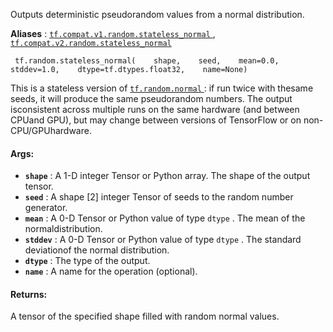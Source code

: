 Outputs deterministic pseudorandom values from a normal distribution.

**Aliases** : [ `tf.compat.v1.random.stateless_normal` ](/api_docs/python/tf/random/stateless_normal), [ `tf.compat.v2.random.stateless_normal` ](/api_docs/python/tf/random/stateless_normal)

```
 tf.random.stateless_normal(    shape,    seed,    mean=0.0,    stddev=1.0,    dtype=tf.dtypes.float32,    name=None) 
```

This is a stateless version of [ `tf.random.normal` ](https://tensorflow.google.cn/api_docs/python/tf/random/normal): if run twice with thesame seeds, it will produce the same pseudorandom numbers.  The output isconsistent across multiple runs on the same hardware (and between CPUand GPU), but may change between versions of TensorFlow or on non-CPU/GPUhardware.

#### Args:
- **`shape`** : A 1-D integer Tensor or Python array. The shape of the output tensor.
- **`seed`** : A shape [2] integer Tensor of seeds to the random number generator.
- **`mean`** : A 0-D Tensor or Python value of type  `dtype` . The mean of the normaldistribution.
- **`stddev`** : A 0-D Tensor or Python value of type  `dtype` . The standard deviationof the normal distribution.
- **`dtype`** : The type of the output.
- **`name`** : A name for the operation (optional).


#### Returns:
A tensor of the specified shape filled with random normal values.

